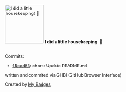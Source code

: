 <img src="https://my-badges.github.io/my-badges/chore-commit.png" alt="I did a little housekeeping! 🧹" title="I did a little housekeeping! 🧹" width="128">
<strong>I did a little housekeeping! 🧹</strong>
<br><br>

Commits:

- <a href="https://github.com/dai/sandbox/commit/65eed53bfad200e9ac1de8ab33489b495a34b77f">65eed53</a>: chore: Update README.md

written and commited via GHBI (GitHub Browser Interface)


Created by <a href="https://github.com/my-badges/my-badges">My Badges</a>